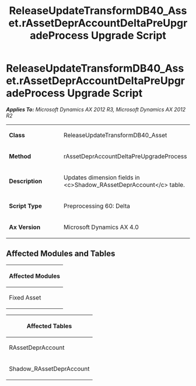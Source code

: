 ﻿---
title: ReleaseUpdateTransformDB40_Asset.rAssetDeprAccountDeltaPreUpgradeProcess Upgrade Script
TOCTitle: ReleaseUpdateTransformDB40_Asset.rAssetDeprAccountDeltaPreUpgradeProcess Upgrade Script
ms:assetid: e2bc9856-c47e-8b50-b6f1-1a2b5c2d82e9
ms:mtpsurl: https://msdn.microsoft.com/en-us/library/JJ737356(v=AX.60)
ms:contentKeyID: 49711797
ms.date: 05/18/2015
mtps_version: v=AX.60
---

# ReleaseUpdateTransformDB40\_Asset.rAssetDeprAccountDeltaPreUpgradeProcess Upgrade Script 


_**Applies To:** Microsoft Dynamics AX 2012 R3, Microsoft Dynamics AX 2012 R2_

<table>
<colgroup>
<col style="width: 50%" />
<col style="width: 50%" />
</colgroup>
<tbody>
<tr class="odd">
<td><p><strong>Class</strong></p></td>
<td><p>ReleaseUpdateTransformDB40_Asset</p></td>
</tr>
<tr class="even">
<td><p><strong>Method</strong></p></td>
<td><p>rAssetDeprAccountDeltaPreUpgradeProcess</p></td>
</tr>
<tr class="odd">
<td><p><strong>Description</strong></p></td>
<td><p>Updates dimension fields in &lt;c&gt;Shadow_RAssetDeprAccount&lt;/c&gt; table.</p></td>
</tr>
<tr class="even">
<td><p><strong>Script Type</strong></p></td>
<td><p>Preprocessing 60: Delta</p></td>
</tr>
<tr class="odd">
<td><p><strong>Ax Version</strong></p></td>
<td><p>Microsoft Dynamics AX 4.0</p></td>
</tr>
</tbody>
</table>


## Affected Modules and Tables

<table>
<colgroup>
<col style="width: 100%" />
</colgroup>
<thead>
<tr class="header">
<th><p>Affected Modules</p></th>
</tr>
</thead>
<tbody>
<tr class="odd">
<td><p>Fixed Asset</p></td>
</tr>
</tbody>
</table>


<table>
<colgroup>
<col style="width: 100%" />
</colgroup>
<thead>
<tr class="header">
<th><p>Affected Tables</p></th>
</tr>
</thead>
<tbody>
<tr class="odd">
<td><p>RAssetDeprAccount</p></td>
</tr>
<tr class="even">
<td><p>Shadow_RAssetDeprAccount</p></td>
</tr>
</tbody>
</table>

  


